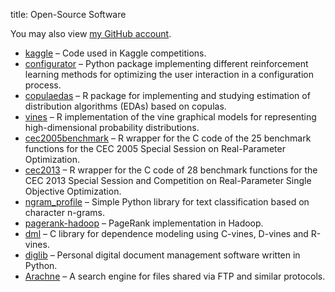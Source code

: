 title: Open-Source Software

You may also view [my GitHub account](https://github.com/yasserglez).

* [kaggle](https://github.com/yasserglez/kaggle) &ndash;
  Code used in Kaggle competitions.
* [configurator](https://github.com/yasserglez/configurator) &ndash;
  Python package implementing different reinforcement learning methods
  for optimizing the user interaction in a configuration process.
* [copulaedas](https://github.com/yasserglez/copulaedas)
  &ndash; R package for implementing and studying estimation of
  distribution algorithms (EDAs) based on copulas.
* [vines](https://github.com/yasserglez/vines) &ndash; R
  implementation of the vine graphical models for representing
  high-dimensional probability distributions.
* [cec2005benchmark](https://github.com/yasserglez/cec2005benchmark)
  &ndash; R wrapper for the C code of the 25 benchmark functions
  for the CEC 2005 Special Session on Real-Parameter Optimization.
* [cec2013](https://github.com/hzambran/cec2013) &ndash; R wrapper
  for the C code of 28 benchmark functions for the CEC 2013 Special
  Session and Competition on Real-Parameter Single Objective
  Optimization.
* [ngram_profile](https://github.com/yasserglez/ngram_profile)
  &ndash; Simple Python library for text classification based on character n-grams.
* [pagerank-hadoop](https://github.com/yasserglez/pagerank-hadoop)
  &ndash; PageRank implementation in Hadoop.
* [dml](https://github.com/yasserglez/dml) &ndash; C library for dependence
  modeling using C-vines, D-vines and R-vines.
* [diglib](https://github.com/yasserglez/diglib) &ndash; Personal digital
  document management software written in Python.
* [Arachne](https://github.com/yasserglez/arachne) &ndash; A search engine
  for files shared via FTP and similar protocols.
